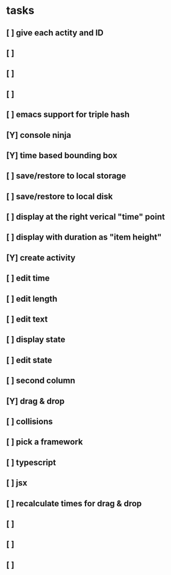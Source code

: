 # tasks


## [ ] give each actity and ID
## [ ] 
## [ ] 
## [ ] 

## [ ] emacs support for triple hash
## [Y] console ninja
## [Y] time based bounding box
## [ ] save/restore to local storage
## [ ] save/restore to local disk
## [ ] display at the right verical "time" point
## [ ] display with duration as "item height"
## [Y] create activity
## [ ] edit time
## [ ] edit length
## [ ] edit text
## [ ] display state
## [ ] edit state
## [ ] second column
## [Y] drag & drop
## [ ] collisions
## [ ] pick a framework
## [ ] typescript
## [ ] jsx
## [ ] recalculate times for drag & drop
## [ ] 
## [ ] 
## [ ] 
